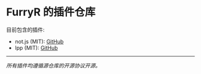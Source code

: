 # FurryR 的插件仓库

目前包含的插件:

- not.js (MIT): [GitHub](https://github.com/FurryR/not.js)
- lpp (MIT): [GitHub](https://github.com/FurryR/lpp-scratch)

---

_所有插件均遵循源仓库的开源协议开源。_

